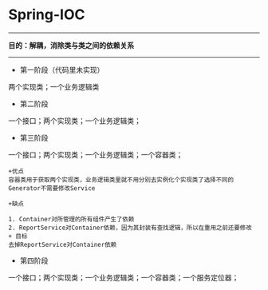 ﻿# Spring-IOC
 

***

**目的：解耦，消除类与类之间的依赖关系** 

***

* 第一阶段（代码里未实现）

两个实现类；一个业务逻辑类

* 第二阶段

一个接口；两个实现类；一个业务逻辑类；

* 第三阶段

一个接口；两个实现类；一个业务逻辑类；一个容器类；

	+优点
	容器类用于获取两个实现类，业务逻辑类里就不用分别去实例化个实现类了选择不同的Generator不需要修改Service
	
	+缺点
	
	1. Container对所管理的所有组件产生了依赖
	2. ReportService对Container依赖，因为其封装有查找逻辑，所以在重用之前还要修改
	+ 目标
	去掉ReportService对Container依赖


* 第四阶段 

一个接口；两个实现类；一个业务逻辑类；一个容器类；一个服务定位器；





 
